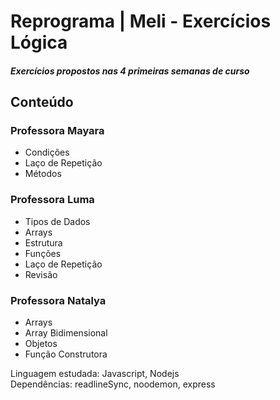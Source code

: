 # Reprograma | Meli - Exercícios Lógica
##### Exercícios propostos nas 4 primeiras semanas de curso

## Conteúdo
### Professora Mayara
- Condições<br>
- Laço de Repetição<br>
- Métodos<br>

### Professora Luma
- Tipos de Dados<br>
- Arrays<br>
- Estrutura<br>
- Funções<br>
- Laço de Repetição<br>
- Revisão<br>

### Professora Natalya
- Arrays<br>
- Array Bidimensional<br>
- Objetos<br>
- Função Construtora<br>

Linguagem estudada: Javascript, Nodejs <br>
Dependências: readlineSync, noodemon, express
